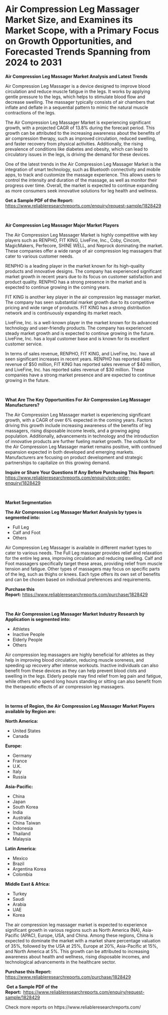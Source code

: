 <p><h1>Air Compression Leg Massager Market Size, and Examines its Market Scope, with a Primary Focus on Growth Opportunities, and Forecasted Trends Spanning from 2024 to 2031</h1></p><p><strong>Air Compression Leg Massager Market Analysis and Latest Trends</strong></p>
<p><p>Air Compression Leg Massager is a device designed to improve blood circulation and reduce muscle fatigue in the legs. It works by applying gentle pressure to the legs, which helps to stimulate blood flow and decrease swelling. The massager typically consists of air chambers that inflate and deflate in a sequential pattern to mimic the natural muscle contractions of the legs.</p><p>The Air Compression Leg Massager Market is experiencing significant growth, with a projected CAGR of 13.8% during the forecast period. This growth can be attributed to the increasing awareness about the benefits of air compression therapy, such as improved circulation, reduced swelling, and faster recovery from physical activities. Additionally, the rising prevalence of conditions like diabetes and obesity, which can lead to circulatory issues in the legs, is driving the demand for these devices.</p><p>One of the latest trends in the Air Compression Leg Massager Market is the integration of smart technology, such as Bluetooth connectivity and mobile apps, to track and customize the massage experience. This allows users to control the intensity and duration of the massage, as well as monitor their progress over time. Overall, the market is expected to continue expanding as more consumers seek innovative solutions for leg health and wellness.</p></p>
<p><strong>Get a Sample PDF of the Report:&nbsp;</strong> <a href="https://www.reliableresearchreports.com/enquiry/request-sample/1828429">https://www.reliableresearchreports.com/enquiry/request-sample/1828429</a></p>
<p>&nbsp;</p>
<p><strong>Air Compression Leg Massager Major Market Players</strong></p>
<p><p>The Air Compression Leg Massager Market is highly competitive with key players such as RENPHO, FIT KING, LiveFine, Inc., Coby, Cincom, MagicMakers, Perfecore, SHINE WELL, and Neprock dominating the market. These companies offer a wide range of air compression leg massagers that cater to various customer needs.</p><p>RENPHO is a leading player in the market known for its high-quality products and innovative designs. The company has experienced significant market growth in recent years due to its focus on customer satisfaction and product quality. RENPHO has a strong presence in the market and is expected to continue growing in the coming years.</p><p>FIT KING is another key player in the air compression leg massager market. The company has seen substantial market growth due to its competitive pricing and wide range of products. FIT KING has a strong distribution network and is continuously expanding its market reach.</p><p>LiveFine, Inc. is a well-known player in the market known for its advanced technology and user-friendly products. The company has experienced steady market growth and is expected to continue growing in the future. LiveFine, Inc. has a loyal customer base and is known for its excellent customer service.</p><p>In terms of sales revenue, RENPHO, FIT KING, and LiveFine, Inc. have all seen significant increases in recent years. RENPHO has reported sales revenue of $50 million, FIT KING has reported sales revenue of $40 million, and LiveFine, Inc. has reported sales revenue of $30 million. These companies have a strong market presence and are expected to continue growing in the future.</p></p>
<p>&nbsp;</p>
<p><strong>What Are The Key Opportunities For Air Compression Leg Massager Manufacturers?</strong></p>
<p><p>The Air Compression Leg Massager market is experiencing significant growth, with a CAGR of over 6% expected in the coming years. Factors driving this growth include increasing awareness of the benefits of leg massagers, rising disposable income levels, and a growing aging population. Additionally, advancements in technology and the introduction of innovative products are further fueling market growth. The outlook for the Air Compression Leg Massager market remains positive, with continued expansion expected in both developed and emerging markets. Manufacturers are focusing on product development and strategic partnerships to capitalize on this growing demand.</p></p>
<p><strong>Inquire or Share Your Questions If Any Before Purchasing This Report:</strong> <a href="https://www.reliableresearchreports.com/enquiry/pre-order-enquiry/1828429">https://www.reliableresearchreports.com/enquiry/pre-order-enquiry/1828429</a></p>
<p>&nbsp;</p>
<p><strong>Market Segmentation</strong></p>
<p><strong>The Air Compression Leg Massager Market Analysis by types is segmented into:</strong></p>
<p><ul><li>Full Leg</li><li>Calf and Foot</li><li>Others</li></ul></p>
<p><p>Air Compression Leg Massager is available in different market types to cater to various needs. The Full Leg massager provides relief and relaxation for the entire leg area, improving circulation and reducing swelling. Calf and Foot massagers specifically target these areas, providing relief from muscle tension and fatigue. Other types of massagers may focus on specific parts of the leg, such as thighs or knees. Each type offers its own set of benefits and can be chosen based on individual preferences and requirements.</p></p>
<p><strong>Purchase this Report:&nbsp;</strong><a href="https://www.reliableresearchreports.com/purchase/1828429">https://www.reliableresearchreports.com/purchase/1828429</a></p>
<p>&nbsp;</p>
<p><strong>The Air Compression Leg Massager Market Industry Research by Application is segmented into:</strong></p>
<p><ul><li>Athletes</li><li>Inactive People</li><li>Elderly People</li><li>Others</li></ul></p>
<p><p>Air compression leg massagers are highly beneficial for athletes as they help in improving blood circulation, reducing muscle soreness, and speeding up recovery after intense workouts. Inactive individuals can also benefit from these devices as they can help prevent blood clots and swelling in the legs. Elderly people may find relief from leg pain and fatigue, while others who spend long hours standing or sitting can also benefit from the therapeutic effects of air compression leg massagers.</p></p>
<p>&nbsp;</p>
<p><strong>In terms of Region, the Air Compression Leg Massager Market Players available by Region are:</strong></p>
<p>
    <p> <strong> North America: </strong>
        <ul>
            <li>United States</li>
            <li>Canada</li>
        </ul>
        </p> 
    <p> <strong> Europe: </strong>
        <ul>
            <li>Germany</li>
            <li>France</li>
            <li>U.K.</li>
            <li>Italy</li>
            <li>Russia</li>
        </ul>
        </p> 
    <p> <strong> Asia-Pacific: </strong>
        <ul>
            <li>China</li>
            <li>Japan</li>
            <li>South Korea</li>
            <li>India</li>
            <li>Australia</li>
            <li>China Taiwan</li>
            <li>Indonesia</li>
            <li>Thailand</li>
            <li>Malaysia</li>
        </ul>
        </p> 
    <p> <strong> Latin America: </strong>
        <ul>
            <li>Mexico</li>
            <li>Brazil</li>
            <li>Argentina Korea</li>
            <li>Colombia</li>
        </ul>
        </p> 
    <p> <strong> Middle East & Africa: </strong>
        <ul>
            <li>Turkey</li>
            <li>Saudi</li>
            <li>Arabia</li>
            <li>UAE</li>
            <li>Korea</li>
        </ul>
    </p>
    </p>
<p><p>The air compression leg massager market is expected to experience significant growth in various regions such as North America (NA), Asia-Pacific (APAC), Europe, USA, and China. Among these regions, China is expected to dominate the market with a market share percentage valuation of 35%, followed by the USA at 25%, Europe at 20%, Asia-Pacific at 15%, and North America at 5%. This growth can be attributed to increasing awareness about health and wellness, rising disposable incomes, and technological advancements in the healthcare sector.</p></p>
<p><strong>Purchase this Report: </strong><a href="https://www.reliableresearchreports.com/purchase/1828429">https://www.reliableresearchreports.com/purchase/1828429</a></p>
<p>&nbsp;<strong>Get a Sample PDF of the Report:&nbsp;&nbsp;</strong><a href="https://www.reliableresearchreports.com/enquiry/request-sample/1828429">https://www.reliableresearchreports.com/enquiry/request-sample/1828429</a></p>
<p><strong></strong></p>
<p>Check more reports on https://www.reliableresearchreports.com/</p>